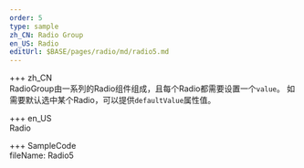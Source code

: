 ```yaml
--- 
order: 5
type: sample
zh_CN: Radio Group
en_US: Radio
editUrl: $BASE/pages/radio/md/radio5.md  
---   
```


+++ zh_CN   
RadioGroup由一系列的Radio组件组成，且每个Radio都需要设置一个<Code>value</Code>。
如需要默认选中某个Radio，可以提供<Code>defaultValue</Code>属性值。
  

+++ en_US    
Radio

+++ SampleCode    
fileName: Radio5
